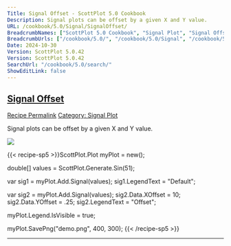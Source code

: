 ```yaml
---
Title: Signal Offset - ScottPlot 5.0 Cookbook
Description: Signal plots can be offset by a given X and Y value.
URL: /cookbook/5.0/Signal/SignalOffset/
BreadcrumbNames: ["ScottPlot 5.0 Cookbook", "Signal Plot", "Signal Offset"]
BreadcrumbUrls: ["/cookbook/5.0/", "/cookbook/5.0/Signal", "/cookbook/5.0/Signal/SignalOffset"]
Date: 2024-10-30
Version: ScottPlot 5.0.42
Version: ScottPlot 5.0.42
SearchUrl: "/cookbook/5.0/search/"
ShowEditLink: false
---
```



<h2 style='border-bottom: 0;'><a href='/cookbook/5.0/Signal/SignalOffset'>Signal Offset</a></h2>

<div class="d-flex mb-2">
<a class="btn btn-sm btn-primary me-1" href="/cookbook/5.0/Signal/SignalOffset">Recipe Permalink</a>
<a class="btn btn-sm btn-success me-1" href="/cookbook/5.0/Signal">Category: Signal Plot</a>
</div>

Signal plots can be offset by a given X and Y value.

[![](/cookbook/5.0/images/SignalOffset.png?241029205813)](/cookbook/5.0/images/SignalOffset.png?241029205813)

{{< recipe-sp5 >}}ScottPlot.Plot myPlot = new();

double[] values = ScottPlot.Generate.Sin(51);

var sig1 = myPlot.Add.Signal(values);
sig1.LegendText = "Default";

var sig2 = myPlot.Add.Signal(values);
sig2.Data.XOffset = 10;
sig2.Data.YOffset = .25;
sig2.LegendText = "Offset";

myPlot.Legend.IsVisible = true;

myPlot.SavePng("demo.png", 400, 300);
{{< /recipe-sp5 >}}

<hr class='my-5 invisible'>


